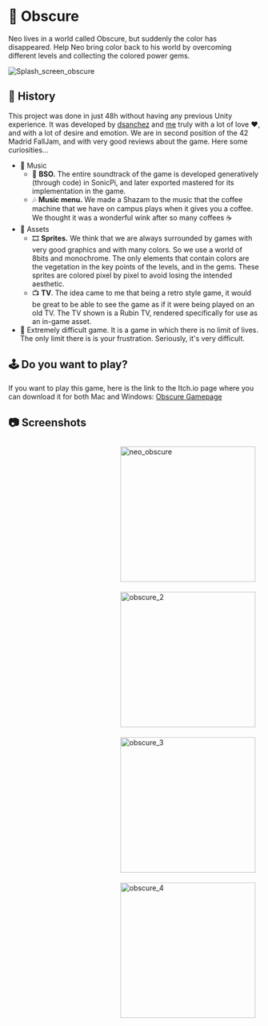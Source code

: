 # 💎 Obscure

Neo lives in a world called Obscure, but suddenly the color has disappeared. Help Neo bring color back to his world by overcoming different levels and collecting the colored power gems. 

<!--![obscure_1](https://user-images.githubusercontent.com/29986345/196819593-821b3e25-9b93-491b-a781-9eaa764fbe1e.png)-->

<!--https://user-images.githubusercontent.com/29986345/196821063-b1e2c61f-51cb-4232-b55d-ca9a58fd5a1c.mp4-->

![Splash_screen_obscure](https://user-images.githubusercontent.com/29986345/196821492-d62d1fbe-f790-4ac7-a7e5-551bceb527be.gif)

## 📜 History

This project was done in just 48h without having any previous Unity experience. It was developed by [dsanchez](https://github.com/diegosanchezstrange) and [me](https://github.com/Brandommoore) truly with a lot of love ❤, and with a lot of desire and emotion. We are in second position of the 42 Madrid FallJam, and with very good reviews about the game. Here some curiosities...

- 🎵 Music
	- 🎻 **BSO.** The entire soundtrack of the game is developed generatively (through code) in SonicPi, and later exported mastered for its implementation in the game.
	- 🎶 **Music menu.** We made a Shazam to the music that the coffee machine that we have on campus plays when it gives you a coffee. We thought it was a wonderful wink after so many coffees ☕
- 📂 Assets
	- 🎞 **Sprites.** We think that we are always surrounded by games with very good graphics and with many colors. So we use a world of 8bits and monochrome. The only elements that contain colors are the vegetation in the key points of the levels, and in the gems. These sprites are colored pixel by pixel to avoid losing the intended aesthetic.
	- 📺 **TV**. The idea came to me that being a retro style game, it would be great to be able to see the game as if it were being played on an old TV. The TV shown is a Rubin TV, rendered specifically for use as an in-game asset.
- 🔴 Extremely difficult game. It is a game in which there is no limit of lives. The only limit there is is your frustration. Seriously, it's very difficult.

## 🕹 Do you want to play?

If you want to play this game, here is the link to the Itch.io page where you can download it for both Mac and Windows: [Obscure Gamepage](https://brandommoore.itch.io/obscure)

## 📷 Screenshots

<img alt="neo_obscure" align="right" src="https://user-images.githubusercontent.com/29986345/196810660-47bebd15-ff17-4bdc-b83a-bc8f7ff75c76.png" style="object-fit: cover; height: 270px; float: right; margin: 10px">

<img align="left" alt="obscure_2" src="https://user-images.githubusercontent.com/29986345/196819893-e7fa053e-9849-4f4b-a360-8d6b00993157.png" style="object-fit: cover; height: 270px; float: right; margin: 10px">

<img align="right" alt="obscure_3" src="https://user-images.githubusercontent.com/29986345/196819921-cbc4db57-9385-48f4-a4ba-be3d93f12381.png" style="object-fit: cover; height: 270px; float: right; margin: 10px">

<img align="left" alt="obscure_4" src="https://user-images.githubusercontent.com/29986345/196819946-2d0e12d8-ceae-47bc-85e5-844583fdfe9f.png" style="object-fit: cover; height: 270px; float: right; margin: 10px">

